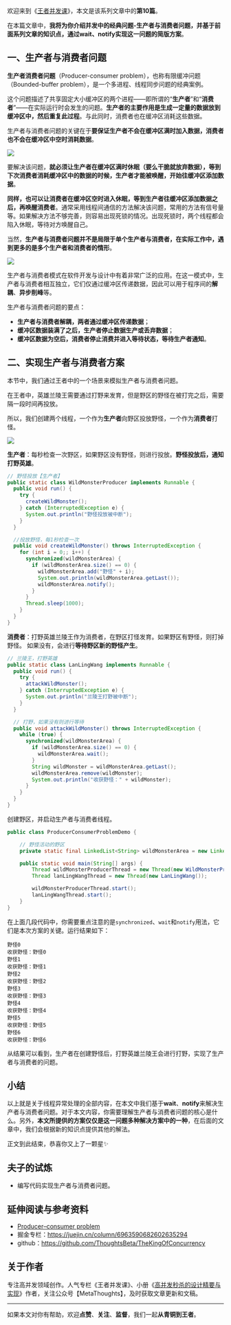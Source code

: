 欢迎来到《[王者并发课](https://github.com/ThoughtsBeta/TheKingOfConcurrency)》，本文是该系列文章中的**第10篇**。

在本篇文章中，**我将为你介绍并发中的经典问题-生产者与消费者问题，并基于前面系列文章的知识点，通过wait、notify实现这一问题的简版方案**。

## 一、生产者与消费者问题

**生产者消费者问题**（Producer-consumer problem），也称有限缓冲问题（Bounded-buffer problem），是一个多进程、线程同步问题的经典案例。

这个问题描述了共享固定大小缓冲区的两个进程——即所谓的“**生产者**”和“**消费者**”——在实际运行时会发生的问题。**生产者的主要作用是生成一定量的数据放到缓冲区中，然后重复此过程**。与此同时，消费者也在缓冲区消耗这些数据。

生产者与消费者问题的关键在于**要保证生产者不会在缓冲区满时加入数据，消费者也不会在缓冲区中空时消耗数据**。

![](https://writting.oss-cn-beijing.aliyuncs.com/2021/06/10/16232875167126.jpg)

要解决该问题，**就必须让生产者在缓冲区满时休眠（要么干脆就放弃数据），等到下次消费者消耗缓冲区中的数据的时候，生产者才能被唤醒，开始往缓冲区添加数据**。

**同样，也可以让消费者在缓冲区空时进入休眠，等到生产者往缓冲区添加数据之后，再唤醒消费者**。通常采用线程间通信的方法解决该问题，常用的方法有信号量等。如果解决方法不够完善，则容易出现死锁的情况。出现死锁时，两个线程都会陷入休眠，等待对方唤醒自己。

当然，**生产者与消费者问题并不是局限于单个生产者与消费者，在实际工作中，遇到更多的是多个生产者和消费者的情形**。

![](https://writting.oss-cn-beijing.aliyuncs.com/2021/06/10/16232877746891.jpg)

生产者与消费者模式在软件开发与设计中有着非常广泛的应用。在这一模式中，生产者与消费者相互独立，它们仅通过缓冲区传递数据，因此可以用于程序间的**解耦**、**异步削峰**等。

生产者与消费者问题的要点：

* **生产者与消费者解耦，两者通过缓冲区传递数据**；
* **缓冲区数据装满了之后，生产者停止数据生产或丢弃数据**；
* **缓冲区数据为空后，消费者停止消费并进入等待状态，等待生产者通知**。

## 二、实现生产者与消费者方案

本节中，我们通过王者中的一个场景来模拟生产者与消费者问题。

在王者中，英雄兰陵王需要通过打野来发育，但是野区的野怪在被打完之后，需要隔一段时间再投放。

所以，我们创建两个线程，一个作为**生产者**向野区投放野怪，一个作为**消费者**打怪。

![](https://writting.oss-cn-beijing.aliyuncs.com/2021/06/10/16232924308785.jpg)

**生产者**：每秒检查一次野区，如果野区没有野怪，则进行投放。**野怪投放后，通知打野英雄**。

```java
// 野怪投放【生产者】
public static class WildMonsterProducer implements Runnable {
  public void run() {
    try {
      createWildMonster();
    } catch (InterruptedException e) {
      System.out.println("野怪投放被中断");
    }
  }

  //投放野怪，每1秒检查一次
  public void createWildMonster() throws InterruptedException {
    for (int i = 0;; i++) {
      synchronized(wildMonsterArea) {
        if (wildMonsterArea.size() == 0) {
          wildMonsterArea.add("野怪" + i);
          System.out.println(wildMonsterArea.getLast());
          wildMonsterArea.notify();
        }
      }
      Thread.sleep(1000);
    }
  }
}
```
**消费者**：打野英雄兰陵王作为消费者，在野区打怪发育。如果野区有野怪，则打掉野怪。 如果没有，会进行**等待野区新的野怪产生**。

```java
// 兰陵王，打野英雄
public static class LanLingWang implements Runnable {
  public void run() {
    try {
      attackWildMonster();
    } catch (InterruptedException e) {
      System.out.println("兰陵王打野被中断");
    }
  }

  // 打野，如果没有则进行等待
  public void attackWildMonster() throws InterruptedException {
    while (true) {
      synchronized(wildMonsterArea) {
        if (wildMonsterArea.size() == 0) {
          wildMonsterArea.wait();
        }
        String wildMonster = wildMonsterArea.getLast();
        wildMonsterArea.remove(wildMonster);
        System.out.println("收获野怪：" + wildMonster);
      }
    }
  }
}
```
创建野区，并启动生产者与消费者线程。

```java
public class ProducerConsumerProblemDemo {

    // 野怪活动的野区
    private static final LinkedList<String> wildMonsterArea = new LinkedList<String>();

    public static void main(String[] args) {
        Thread wildMonsterProducerThread = new Thread(new WildMonsterProducer());
        Thread lanLingWangThread = new Thread(new LanLingWang());

        wildMonsterProducerThread.start();
        lanLingWangThread.start();
    }
}
```
在上面几段代码中，你需要重点注意的是`synchronized`、`wait`和`notify`用法，它们是本次方案的关键。运行结果如下：

```shell
野怪0
收获野怪：野怪0
野怪1
收获野怪：野怪1
野怪2
收获野怪：野怪2
野怪3
收获野怪：野怪3
野怪4
收获野怪：野怪4
野怪5
收获野怪：野怪5
野怪6
收获野怪：野怪6
```

从结果可以看到，生产者在创建野怪后，打野英雄兰陵王会进行打野，实现了生产者与消费者的问题。


## 小结


以上就是关于线程异常处理的全部内容，在本文中我们基于**wait**、**notify**来解决生产者与消费者问题。对于本文内容，你需要理解生产者与消费者问题的核心是什么。另外，**本文所提供的方案仅仅是这一问题多种解决方案中的一种**，在后面的文章中，我们会根据新的知识点提供其他的解法。


正文到此结束，恭喜你又上了一颗星✨

## 夫子的试炼

* 编写代码实现生产者与消费者问题。

## 延伸阅读与参考资料

* [Producer–consumer problem](https://en.wikipedia.org/wiki/Producer%E2%80%93consumer_problem)
* 掘金专栏：https://juejin.cn/column/6963590682602635294
* github：https://github.com/ThoughtsBeta/TheKingOfConcurrency

## 关于作者

专注高并发领域创作。人气专栏《王者并发课》、小册《[高并发秒杀的设计精要与实现](https://juejin.cn/book/7008372989179723787)》作者，关注公众号【MetaThoughts】，及时获取文章更新和文稿。

---

如果本文对你有帮助，欢迎**点赞**、**关注**、**监督**，我们一起**从青铜到王者**。
